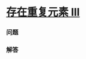 # [存在重复元素 III](https://leetcode-cn.com/problems/contains-duplicate-iii)

### 问题



### 解答

```

```

